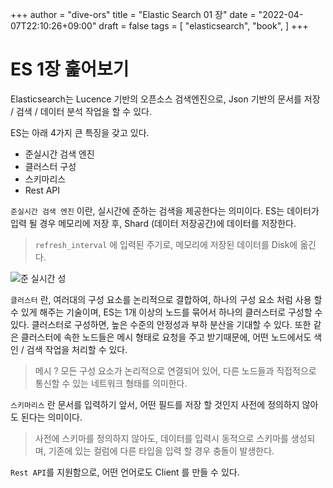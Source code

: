 +++
author = "dive-ors"
title =  "Elastic Search 01 장"
date = "2022-04-07T22:10:26+09:00"
draft = false
tags = [
"elasticsearch",
"book",
]
+++



# ES 1장 훑어보기

Elasticsearch는 Lucence 기반의 오픈소스 검색엔진으로, Json 기반의 문서를 저장 / 검색 / 데이터 분석 작업을 할 수 있다.

ES는 아래 4가지 큰 특징을 갖고 있다.

- 준실시간 검색 엔진
- 클러스터 구성
- 스키마리스
- Rest API

`준실시간 검색 엔진` 이란, 실시간에 준하는 검색을 제공한다는 의미이다.
ES는 데이터가 입력 될 경우 메모리에 저장 후, Shard (데이터 저장공간)에 데이터를 저장한다.

> `refresh_interval` 에 입력된 주기로, 메모리에 저장된 데이터를 Disk에 옮긴다.

![준 실시간 성](/images/es/준-실시간성.jpg)

`클러스터` 란, 여러대의 구성 요소를 논리적으로 결합하여, 하나의 구성 요소 처럼 사용 할 수 있게 해주는 기술이며, ES는 1개 이상의 노드를 묶어서 하나의 클러스터로 구성할 수 있다.
클러스터로 구성하면, 높은 수준의 안정성과 부하 분산을 기대할 수 있다.
또한 같은 클러스터에 속한 노드들은 메시 형태로 요청을 주고 받기때문에, 어떤 노드에서도 색인 / 검색 작업을 처리할 수 있다.

> 메시 ? 모든 구성 요소가 논리적으로 연결되어 있어, 다른 노드들과 직접적으로 통신할 수 있는 네트워크 형태를 의미한다.

`스키마리스` 란 문서를 입력하기 앞서, 어떤 필드를 저장 할 것인지 사전에 정의하지 않아도 된다는 의미이다.

> 사전에 스키마를 정의하지 않아도, 데이터를 입력시 동적으로 스키마를 생성되며, 기존에 있는 컬럼에 다른 타입을 입력 할 경우 충돌이 발생한다.

`Rest API`를 지원함으로, 어떤 언어로도 Client 를 만들 수 있다.
